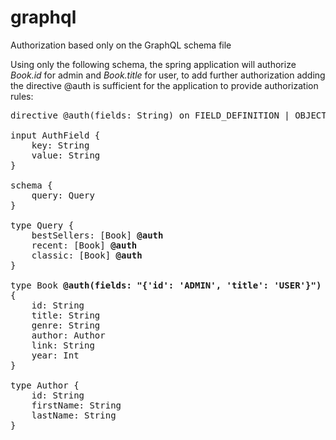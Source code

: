 # graphql

Authorization based only on the GraphQL schema file


Using only the following schema, the spring application will authorize <i>Book.id</i> for admin and <i>Book.title</i> for user, to add further authorization adding the directive @auth is sufficient for the application to provide authorization rules:<br>
<pre>
directive @auth(fields: String) on FIELD_DEFINITION | OBJECT

input AuthField {
    key: String
    value: String
}

schema {
    query: Query
}

type Query {
    bestSellers: [Book] <b>@auth</b>
    recent: [Book] <b>@auth</b>
    classic: [Book] <b>@auth</b>
}

type Book <b>@auth(fields: "{'id': 'ADMIN', 'title': 'USER'}")</b>
{
    id: String
    title: String
    genre: String
    author: Author
    link: String
    year: Int
}

type Author {
    id: String
    firstName: String
    lastName: String
}
</pre>

